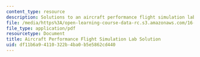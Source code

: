 ```yaml
---
content_type: resource
description: Solutions to an aircraft performance flight simulation lab assignment.
file: /media/https%3A/open-learning-course-data-rc.s3.amazonaws.com/16-00-introduction-to-aerospace-engineering-and-design-spring-2003/df11b6a94110322b4ba0b5e5862cd440_PS3sol.pdf
file_type: application/pdf
resourcetype: Document
title: Aircraft Performance Flight Simulation Lab Solution
uid: df11b6a9-4110-322b-4ba0-b5e5862cd440
---
```

